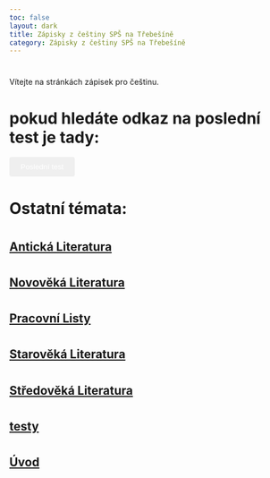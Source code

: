 ```yaml
---
toc: false
layout: dark
title: Zápisky z češtiny SPŠ na Třebešíně
category: Zápisky z češtiny SPŠ na Třebešíně
---
```





#
 Vítejte na stránkách zápisek pro češtinu.





#
# pokud hledáte odkaz na poslední test je tady:

<a href="./Novověká%20Literatura/Venkovská%20próza%20a%20drama%2C%20Městská%20próza">
  <button style="background-color: #
B8860B; color: white; padding: 10px 20px; border: none; border-radius: 4px; cursor: pointer;">Poslední test</button>
</a>





#
# Ostatní témata:





#
## [Antická Literatura](Antická%20Literatura)





#
## [Novověká Literatura](Novověká%20Literatura)





#
## [Pracovní Listy](Pracovní%20Listy)





#
## [Starověká Literatura](Starověká%20Literatura)





#
## [Středověká Literatura](Středověká%20Literatura)





#
## [testy](testy)





#
## [Úvod](Úvod)
